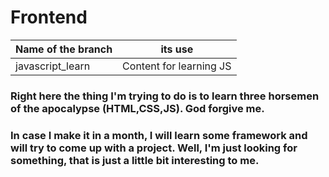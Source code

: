 # Frontend


| Name of the branch 	| its use 	|
|---	|---	|
| javascript_learn 	| Content for learning JS 	|
### Right here the thing I'm trying to do is to learn three horsemen of the apocalypse (HTML,CSS,JS). God forgive me.
### In case I make it in a month, I will learn some framework and will try to come up with a project. Well, I'm just looking for something, that is just a little bit interesting to me.

